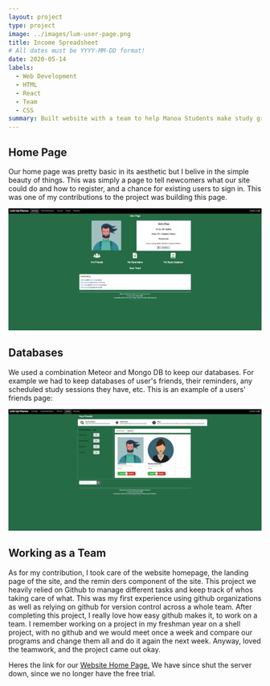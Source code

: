 ```yaml
---
layout: project
type: project
image: ../images/lum-user-page.png
title: Income Spreadsheet
# All dates must be YYYY-MM-DD format!
date: 2020-05-14
labels:
  - Web Development
  - HTML
  - React
  - Team
  - CSS
summary: Built website with a team to help Manoa Students make study groups and meet peers in similar majors.
---
```


## Home Page

Our home page was pretty basic in its aesthetic but I belive in the simple beauty of things. This was simply a page to tell newcomers what our site could do and how to register, and a chance for existing users to sign in. This was one of my contributions to the project was building this page. 

<img class="ui image" src="/images/lum-user-page.png">

## Databases

We used a combination Meteor and Mongo DB to keep our databases. For example we had to keep databases of user's friends, their reminders, any scheduled study sessions they have, etc. This is an example of a users' friends page:

<img class="ui image" src="/images/lum-friends.png">

## Working as a Team 

As for my contribution, I took care of the website homepage, the landing page of the site, and the remin ders component of the site. This project we heavily relied on Github to manage different tasks and keep track of whos taking care of what. This was my first experience using github organizations as well as relying on github for version control across a whole team. After completing this project, I really love how easy github makes it, to work on a team. I remember working on a project in my freshman year on a shell project, with no github and we would meet once a week and compare our programs and change them all and do it again the next week. Anyway, loved the teamwork, and the project came out okay.

Heres the link for our <a href="https://link-up-manoa.github.io/">Website Home Page.<a/> We have since shut the server down, since we no longer have the free trial.
